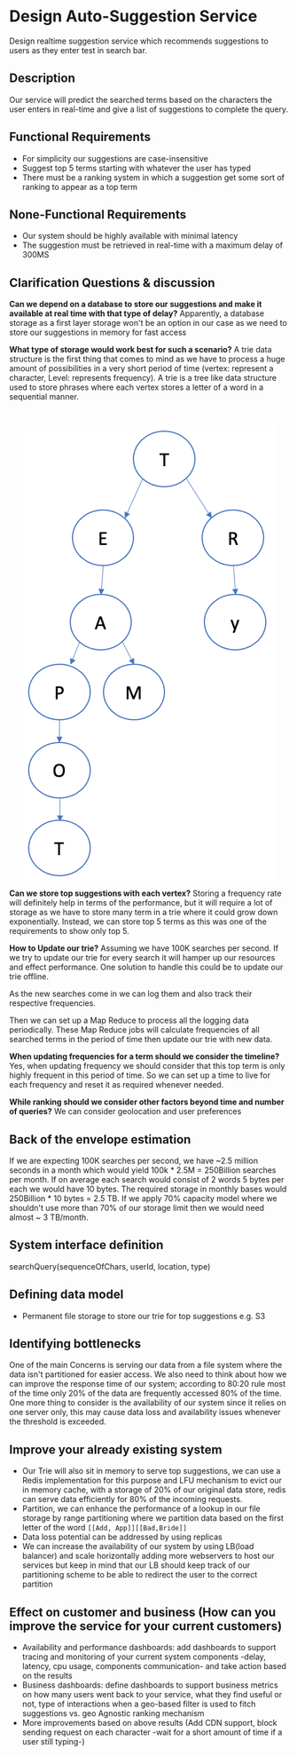 # Design Auto-Suggestion Service
Design realtime suggestion service which recommends suggestions to users as they enter test in search bar.

## Description
Our service will predict the searched terms based on the characters the user enters in real-time and give a list of suggestions 
to complete the query.

## Functional Requirements
- For simplicity our suggestions are case-insensitive
- Suggest top 5 terms starting with whatever the user has typed
- There must be a ranking system in which a suggestion get some sort of ranking to appear as a top term

## None-Functional Requirements
- Our system should be highly available with minimal latency
- The suggestion must be retrieved in real-time with a maximum delay of 300MS

## Clarification Questions & discussion
**Can we depend on a database to store our suggestions and make it available at real time with that type of delay?**
Apparently, a database storage as a first layer storage won't be an option in our case as we need to store our suggestions in memory for fast access

**What type of storage would work best for such a scenario?**
A trie data structure is the first thing that comes to mind as we have to process a huge amount of possibilities in a very short period of time (vertex: represent a character, Level: represents frequency).
A trie is a tree like data structure used to store phrases where each vertex stores a letter of a word in a sequential manner.

<br/>

<p align="center">
  <img src="../images/trie.png">
  <br/>
</p>

**Can we store top suggestions with each vertex?**
Storing a frequency rate will definitely help in terms of the performance, but it will require a lot of storage as we have to store many term in a trie where it could grow down exponentially.
Instead, we can store top 5 terms as this was one of the requirements to show only top 5.

**How to Update our trie?**
Assuming we have 100K searches per second.
If we try to update our trie for every search it will hamper up our resources and effect performance. 
One solution to handle this could be to update our trie offline.

As the new searches come in we can log them and also track their respective frequencies.

Then we can set up a Map Reduce to process all the logging data periodically. 
These Map Reduce jobs will calculate frequencies of all searched terms in the period of time then update our trie with new data.

**When updating frequencies for a term should we consider the timeline?**
Yes, when updating frequency we should consider that this top term is only highly frequent in this period of time. 
So we can set up a time to live for each frequency and reset it as required whenever needed.

**While ranking should we consider other factors beyond time and number of queries?**
We can consider geolocation and user preferences

## Back of the envelope estimation
If we are expecting 100K searches per second, we have ~2.5 million seconds in a month which would yield 100k * 2.5M = 250Billion searches per month.
If on average each search would consist of 2 words 5 bytes per each we would have 10 bytes. 
The required storage in monthly bases would 250Billion * 10 bytes = 2.5 TB.
If we apply 70% capacity model where we shouldn't use more than 70% of our storage limit then we would need almost ~ 3 TB/month.

## System interface definition
searchQuery(sequenceOfChars, userId, location, type)

## Defining data model
- Permanent file storage to store our trie for top suggestions e.g. S3

## Identifying bottlenecks
One of the main Concerns is serving our data from a file system where the data isn't partitioned for easier access. 
We also need to think about how we can improve the response time of our system; according to 80:20 rule most of the time only 20% of the data are frequently accessed 80% of the time.
One more thing to consider is the availability of our system since it relies on one server only, this may cause data loss and availability issues whenever the threshold is exceeded.  


## Improve your already existing system
- Our Trie will also sit in memory to serve top suggestions, we can use a Redis implementation for this purpose and LFU mechanism to evict our in memory cache, with a storage of 20% of our original data store, redis can serve data efficiently for 80% of the incoming requests.
- Partition, we can enhance the performance of a lookup in our file storage by range partitioning where we partition data based on the first letter of the word ```[[Add, App]][[Bad,Bride]]```
- Data loss potential can be addressed by using replicas
- We can increase the availability of our system by using LB(load balancer) and scale horizontally adding more webservers to host our services but keep in mind that our LB should keep track of our partitioning scheme to be able to redirect the user to the correct partition

## Effect on customer and business (How can you improve the service for your current customers)
- Availability and performance dashboards: add dashboards to support tracing and monitoring of your current system components -delay, latency, cpu usage, components communication- and take action based on the results
- Business dashboards: define dashboards to support business metrics on how many users went back to your service, what they find useful or not, type of interactions when a geo-based filter is used to fitch suggestions vs. geo Agnostic ranking mechanism
- More improvements based on above results (Add CDN support, block sending request on each character -wait for a short amount of time if a user still typing-)

